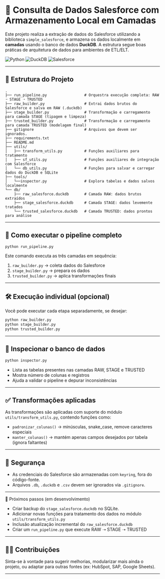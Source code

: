 # 🔄 Consulta de Dados Salesforce com Armazenamento Local em Camadas

Este projeto realiza a extração de dados do Salesforce utilizando a biblioteca `simple_salesforce`, e armazena os dados localmente em **camadas** usando o banco de dados **DuckDB**. A estrutura segue boas práticas de arquitetura de dados para ambientes de ETL/ELT.

![Python](https://img.shields.io/badge/Python-3.12%2B-blue)
![DuckDB](https://img.shields.io/badge/DuckDB-embedded-lightgrey)
![Salesforce](https://img.shields.io/badge/Salesforce-API--v59-00A1E0)

---

## 📁 Estrutura do Projeto

```
.
├── run_pipeline.py                 # Orquestra execução completa: RAW ➝ STAGE ➝ TRUSTED
├── raw_builder.py                  # Extrai dados brutos do Salesforce e salva em RAW (.duckdb)
├── stage_builder.py                # Transformação e carregamento para camada STAGE (tipagem e limpeza)
├── trusted_builder.py              # Transformação e carregamento para camada TRUSTED (modelagem final)
├── gitignore                       # Arquivos que devem ser ignorados.
├── requirements.txt
├── README.md
├── utils/
│   ├── transform_utils.py          # Funções auxiliares para tratamento
│   ├── sf_utils.py                 # Funções auxiliares de integração com Salesforce
│   └── db_utils.py                 # Funções para salvar e carregar dados do DuckDB e SQLite
├── tools/
│   └──inspector.py                 # Explora tabelas e dados salvos localmente
└── db/
    ├── raw_salesforce.duckdb       # Camada RAW: dados brutos extraídos
    ├── stage_salesforce.duckdb     # Camada STAGE: dados levemente tratados
    └── trusted_salesforce.duckdb   # Camada TRUSTED: dados prontos para análise

```

---

## 🚀 Como executar o pipeline completo

```bash
python run_pipeline.py
```

Este comando executa as três camadas em sequência:

1. `raw_builder.py` → coleta dados do Salesforce  
2. `stage_builder.py` → prepara os dados  
3. `trusted_builder.py` → aplica transformações finais

---

## 🛠️ Execução individual (opcional)

Você pode executar cada etapa separadamente, se desejar:

```bash
python raw_builder.py
python stage_builder.py
python trusted_builder.py
```

---

## 🔎 Inspecionar o banco de dados

```bash
python inspector.py
```

- Lista as tabelas presentes nas camadas RAW, STAGE e TRUSTED
- Mostra número de colunas e registros
- Ajuda a validar o pipeline e depurar inconsistências

---

## ✅ Transformações aplicadas

As transformações são aplicadas com suporte do módulo `utils/transform_utils.py`, contendo funções como:

- `padronizar_colunas()` → minúsculas, snake_case, remove caracteres especiais
- `manter_colunas()` → mantém apenas campos desejados por tabela (ignora faltantes)

---

## 🔐 Segurança

- As credenciais do Salesforce são armazenadas com `keyring`, fora do código-fonte.
- Arquivos `.db`, `.duckdb` e `.csv` devem ser ignorados via `.gitignore`.

---

📌 Próximos passos (em desenvolvimento)
- Criar backup do `stage_salesforce.duckdb` no SQLite.
- Adicionar novas funções para tratamento dos dados no módulo `utils/transform_utils.py`
- Inclusão atualização incremental do `raw_salesforce.duckdb`
- Criar um `run_pipeline.py` que execute RAW ➝ STAGE ➝ TRUSTED

---

## 🙋‍♂️ Contribuições

Sinta-se à vontade para sugerir melhorias, modularizar mais ainda o projeto, ou adaptar para outras fontes (ex: HubSpot, SAP, Google Sheets).

---